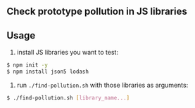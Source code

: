 ## Check prototype pollution in JS libraries

## Usage

1. install JS libraries you want to test:

```sh
$ npm init -y
$ npm install json5 lodash
```
1. run `./find-pollution.sh` with those libraries as arguments:

```sh
$ ./find-pollution.sh [library_name...]
```
